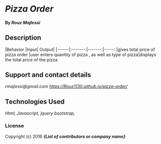 # _Pizza Order_


#### By _**Rouz Majlessi**_

## Description
|Behavior |Input| Output|
|------|:-------:|-------:|-----:
|gives total price of pizza order |user enters quantity of pizza , as well as type of pizza|displays the total price of the pizza          





## Support and contact details

_rmajlessi@gmail.com_
_https://Rouz1130.github.io/pizza-order/_

## Technologies Used

_Html, Javascript, jquery bootstrap,_

### License



Copyright (c) 2016 **_{List of contributors or company name}_**
